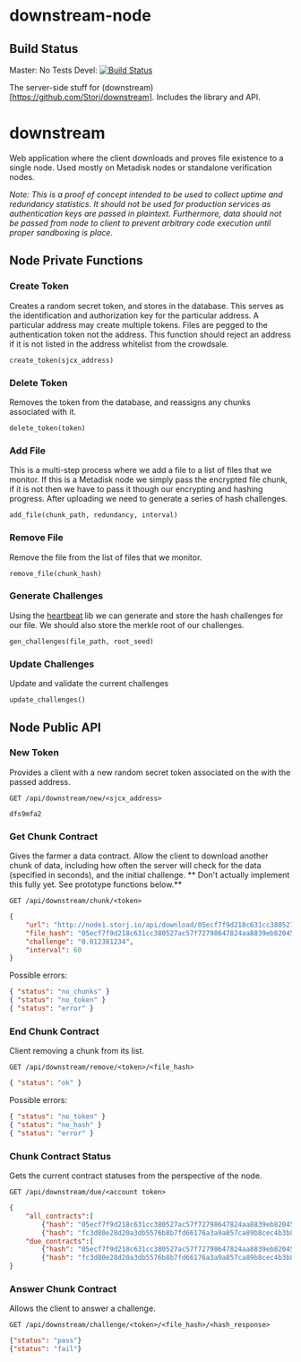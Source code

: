 downstream-node
===============

## Build Status

Master: No Tests
Devel: [![Build Status](https://travis-ci.org/Storj/downstream-node.svg?branch=devel)](https://travis-ci.org/Storj/downstream-node)

The server-side stuff for (downstream)[https://github.com/Storj/downstream].  Includes the library and API.

downstream
==========
Web application where the client downloads and proves file existence to a single node. Used mostly on Metadisk nodes or standalone verification nodes.
 
*Note: This is a proof of concept intended to be used to collect uptime and redundancy statistics. It should not be used for production services as authentication keys are passed in plaintext. Furthermore, data should not be passed from node to client to prevent arbitrary code execution until proper sandboxing is place.*
 

## Node Private Functions

### Create Token
Creates a random secret token, and stores in the database. This serves as the identification and authorization key for the particular address. A particular address may create multiple tokens. Files are pegged to the authentication token not the address. This function should reject an address if it is not listed in the address whitelist from the crowdsale.

	create_token(sjcx_address)

### Delete Token
Removes the token from the database, and reassigns any chunks associated with it.

	delete_token(token)

### Add File
This is a multi-step process where we add a file to a list of files that we monitor. If this is a Metadisk node we simply pass the encrypted file chunk, if it is not then we have to pass it though our encrypting and hashing progress. After uploading we need to generate a series of hash challenges.  

	add_file(chunk_path, redundancy, interval)

### Remove File
Remove the file from the list of files that we monitor.

	remove_file(chunk_hash)

### Generate Challenges
Using the [heartbeat](https://github.com/storj/heartbeat) lib we can generate and store the hash challenges for our file. We should also store the merkle root of our challenges. 

	gen_challenges(file_path, root_seed)

### Update Challenges
Update and validate the current challenges

	update_challenges()

## Node Public API

### New Token 
Provides a client with a new random secret token associated on the with the passed address. 
	
	GET /api/downstream/new/<sjcx_address>

```
dfs9mfa2
```

### Get Chunk Contract

Gives the farmer a data contract. Allow the client to download another chunk of data, including how often the server will check for the data (specified in seconds), and the initial challenge. ** Don't actually implement this fully yet. See prototype functions below.**

	GET /api/downstream/chunk/<token>

```json
{
	"url": "http://node1.storj.io/api/download/05ecf7f9d218c631cc380527ac57f72798647824aa8839eb82045ed9fc3360c7",
	"file_hash": "05ecf7f9d218c631cc380527ac57f72798647824aa8839eb82045ed9fc3360c7", 
	"challenge": "0.012381234",
	"interval": 60
}
```
Possible errors:
```json
{ "status": "no_chunks" }
{ "status": "no_token" }
{ "status": "error" }
```

### End Chunk Contract 

Client removing a chunk from its list.

	GET /api/downstream/remove/<token>/<file_hash>
```json
{ "status": "ok" }
```
Possible errors:
```json
{ "status": "no_token" }
{ "status": "no_hash" }
{ "status": "error" }
```

### Chunk Contract Status

Gets the current contract statuses from the perspective of the node. 

	GET /api/downstream/due/<account token>

```json
{
	"all_contracts":[
		{"hash": "05ecf7f9d218c631cc380527ac57f72798647824aa8839eb82045ed9fc3360c7"},
		{"hash": "fc3d80e28d20a3db5576b8b7fd66176a3a9a857ca89b8cec4b3b832aafc77c8a"}],
	"due_contracts":[
		{"hash": "05ecf7f9d218c631cc380527ac57f72798647824aa8839eb82045ed9fc3360c7", "challenge": "0.012381234"},
		{"hash": "fc3d80e28d20a3db5576b8b7fd66176a3a9a857ca89b8cec4b3b832aafc77c8a", "challenge": "0.034385411"}]
}
```

### Answer Chunk Contract

Allows the client to answer a challenge.

	GET /api/downstream/challenge/<token>/<file_hash>/<hash_response>

```json
{"status": "pass"}
{"status": "fail"}
```
